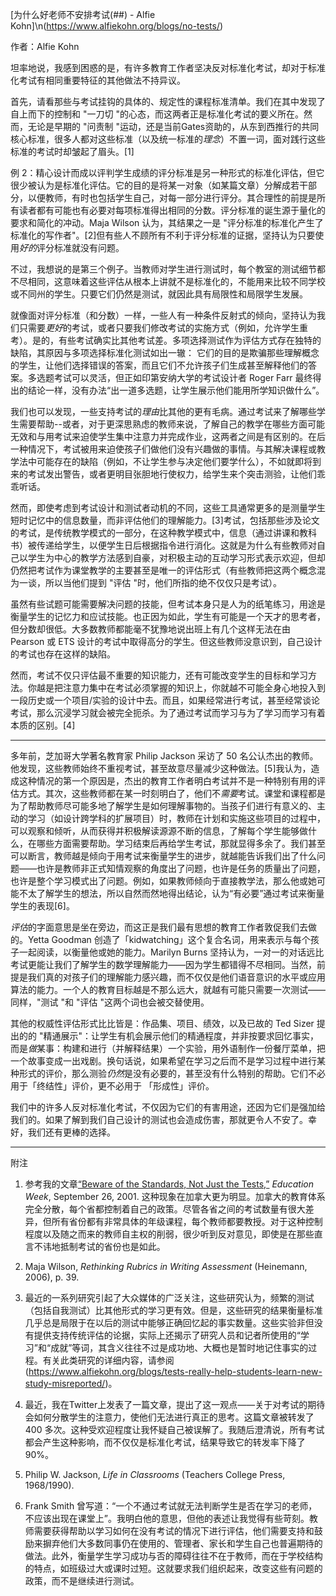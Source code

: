 [为什么好老师不安排考试(##) - Alfie Kohn]\n(https://www.alfiekohn.org/blogs/no-tests/)

作者：Alfie Kohn

坦率地说，我感到困惑的是，有许多教育工作者坚决反对标准化考试，却对于标准化考试有相同重要特征的其他做法不持异议。

首先，请看那些与考试挂钩的具体的、规定性的课程标准清单。我们在其中发现了自上而下的控制和 "一刀切 "的心态，而这两者正是标准化考试的要义所在。然而，无论是早期的 "问责制 "运动，还是当前Gates资助的，从东到西推行的共同核心标准，很多人都对这些标准（以及统一标准的*理念*）不置一词，面对践行这些标准的考试时却皱起了眉头。[1]

例 2：精心设计而成以评判学生成绩的评分标准是另一种形式的标准化评估，但它很少被认为是标准化评估。它的目的是将某一对象（如某篇文章）分解成若干部分，以便教师，有时也包括学生自己，对每一部分进行评分。其合理性的前提是所有读者都有可能也有必要对每项标准得出相同的分数。评分标准的诞生源于量化的要求和简化的冲动。Maja Wilson 认为，其结果之一是 "评分标准的标准化产生了标准化的写作者"。[2]但有些人不顾所有不利于评分标准的证据，坚持认为只要使用*好的*评分标准就没有问题。

不过，我想说的是第三个例子。当教师对学生进行测试时，每个教室的测试细节都不尽相同，这意味着这些评估从根本上讲就不是标准化的，不能用来比较不同学校或不同州的学生。只要它们仍然是测试，就因此具有局限性和局限学生发展。

就像面对评分标准（和分数）一样，一些人有一种条件反射式的倾向，坚持认为我们只需要*更好*的考试，或者只要我们修改考试的实施方式（例如，允许学生重考）。是的，有些考试确实比其他考试差。多项选择测试作为评估方式存在独特的缺陷，其原因与多项选择标准化测试如出一辙： 它们的目的是欺骗那些理解概念的学生，让他们选择错误的答案，而且它们不允许孩子们生成甚至解释他们的答案。多选题考试可以灵活，但正如印第安纳大学的考试设计者 Roger Farr 最终得出的结论一样，没有办法“出一道多选题，让学生展示他们能用所学知识做什么”。

我们也可以发现，一些支持考试的*理由*比其他的更有毛病。通过考试来了解哪些学生需要帮助--或者，对于更深思熟虑的教师来说，了解自己的教学在哪些方面可能无效和与用考试来迫使学生集中注意力并完成作业，这两者之间是有区别的。在后一种情况下，考试被用来迫使孩子们做他们没有兴趣做的事情。与其解决课程或教学法中可能存在的缺陷（例如，不让学生参与决定他们要学什么），不如就即将到来的考试发出警告，或者更明目张胆地行使权力，给学生来个突击测验，让他们乖乖听话。

然而，即使考虑到考试设计和测试者动机的不同，这些工具通常更多的是测量学生短时记忆中的信息数量，而非评估他们的理解能力。[3]考试，包括那些涉及论文的考试，是传统教学模式的一部分，在这种教学模式中，信息（通过讲课和教科书）被传递给学生，以便学生日后根据指令进行消化。这就是为什么有些教师对自己以学生为中心的教学方法感到自豪，对积极主动的互动学习形式表示欢迎，但却仍然把考试作为课堂教学的主要甚至是唯一的评估形式（有些教师把这两个概念混为一谈，所以当他们提到 "评估 "时，他们所指的绝不仅仅只是考试）。

虽然有些试题可能需要解决问题的技能，但考试本身只是人为的纸笔练习，用途是衡量学生的记忆力和应试技能。也正因为如此，学生有可能是一个天才的思考者，但分数却很低。大多数教师都能毫不犹豫地说出班上有几个这样无法在由 Pearson 或 ETS 设计的考试中取得高分的学生。但这些教师没意识到，自己设计的考试也存在这样的缺陷。

然而，考试不仅只评估最不重要的知识能力，还有可能改变学生的目标和学习方法。你越是把注意力集中在考试必须掌握的知识上，你就越不可能全身心地投入到一段历史或一个项目/实验的设计中去。而且，如果经常进行考试，甚至经常谈论考试，那么沉浸学习就会被完全扼杀。为了通过考试而学习与为了学习而学习有着本质的区别。[4]

*****

多年前，芝加哥大学著名教育家 Philip Jackson 采访了 50 名公认杰出的教师。他发现，这些教师始终不重视考试，甚至故意尽量减少这种做法。[5]我认为，造成这种情况的第一个原因是，杰出的教育工作者明白考试并不是一种特别有用的评估方式。其次，这些教师都在某一时刻明白了，他们不*需要*考试。课堂和课程都是为了帮助教师尽可能多地了解学生是如何理解事物的。当孩子们进行有意义的、主动的学习（如设计跨学科的扩展项目）时，教师在计划和实施这些项目的过程中，可以观察和倾听，从而获得并积极解读源源不断的信息，了解每个学生能够做什么，在哪些方面需要帮助。学习结束后再给学生考试，那就显得多余了。我们甚至可以断言，教师越是倾向于用考试来衡量学生的进步，就越能告诉我们出了什么问题——也许是教师非正式知情观察的角度出了问题，也许是任务的质量出了问题，也许是整个学习模式出了问题。例如，如果教师倾向于直接教学法，那么他或她可能不太了解学生的想法，所以自然而然地得出结论，认为“有必要”通过考试来衡量学生的表现[6]。

*评估*的字面意思是坐在旁边，而这正是我们最有思想的教育工作者敦促我们去做的。Yetta Goodman 创造了「kidwatching」这个复合名词，用来表示与每个孩子一起阅读，以衡量他或她的能力。Marilyn Burns 坚持认为，一对一的对话远比考试更能让我们了解学生的数学理解能力——因为学生都错得不尽相同。当然，前提是我们真的对孩子们的理解能力感兴趣，而不仅仅是他们语音意识的水平或应用算法的能力。一个人的教育目标越是不那么远大，就越有可能只需要一次测试——同样，"测试 "和 "评估 "这两个词也会被交替使用。

其他的权威性评估形式比比皆是：作品集、项目、绩效，以及已故的 Ted Sizer 提出的的 "精通展示"：让学生有机会展示他们的精通程度，并非按要求回忆事实，而是*做*某事：构建和进行（并解释结果）一个实验，用外语制作一份餐厅菜单，把一个故事变成一出戏剧。换句话说，如果希望在学习之后而不是学习过程中进行某种形式的评价，那么测验*仍然*是没有必要的，甚至没有什么特别的帮助。它们不必用于「终结性」评价，更不必用于 「形成性」评价。

我们中的许多人反对标准化考试，不仅因为它们的有害用途，还因为它们是强加给我们的。如果了解到我们自己设计的测试也会造成伤害，那就更令人不安了。幸好，我们还有更棒的选择。

------

附注

1. 参考我的文章[“Beware of the Standards, Not Just the Tests,”](https://www.alfiekohn.org/article/beware-standards-just-tests/) *Education Week*, September 26, 2001. 这种现象在加拿大更为明显。加拿大的教育体系完全分散，每个省都控制着自己的政策。尽管各省之间的考试数量有很大差异，但所有省份都有非常具体的年级课程，每个教师都要教授。对于这种控制程度以及随之而来的教师自主权的削弱，很少听到反对意见，即使是在那些直言不讳地抵制考试的省份也是如此。

2. Maja Wilson, *Rethinking Rubrics in Writing Assessment* (Heinemann, 2006), p. 39.

3. 最近的一系列研究引起了大众媒体的广泛关注，这些研究认为，频繁的测试（包括自我测试）比其他形式的学习更有效。但是，这些研究的结果衡量标准几乎总是局限于在以后的测试中能够正确回忆起的事实数量。这些实验非但没有提供支持传统评估的论据，实际上还揭示了研究人员和记者所使用的“学习”和“成就”等词，其含义往往不过是成功地、大概也是暂时地记住事实的过程。有关此类研究的详细内容，请参阅(https://www.alfiekohn.org/blogs/tests-really-help-students-learn-new-study-misreported/)。

4. 最近，我在Twitter上发表了一篇文章，提出了这一观点——关于对考试的期待会如何分散学生的注意力，使他们无法进行真正的思考。这篇文章被转发了 400 多次。这种受欢迎程度让我怀疑自己被误解了。我随后澄清说，所有考试都会产生这种影响，而不仅仅是标准化考试，结果导致它的转发率下降了 90%。

5. Philip W. Jackson, *Life in Classrooms* (Teachers College Press, 1968/1990).

6. Frank Smith 曾写道：“一个不通过考试就无法判断学生是否在学习的老师，不应该出现在课堂上”。我明白他的意思，但他的表述让我觉得有些苛刻。教师需要获得帮助以学习如何在没有考试的情况下进行评估，他们需要支持和鼓励来摒弃他们大多数同事仍在使用的、管理者、家长和学生自己也普遍期待的做法。此外，衡量学生学习成功与否的障碍往往不在于教师，而在于学校结构的特点，如班级过大或课时过短。这就要求我们组织起来，改变这些有问题的政策，而不是继续进行测试。